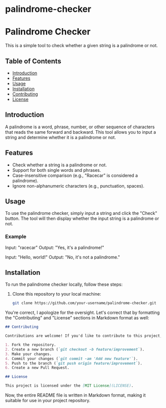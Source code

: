 # palindrome-checker
# Palindrome Checker

This is a simple tool to check whether a given string is a palindrome or not.

## Table of Contents

- [Introduction](#introduction)
- [Features](#features)
- [Usage](#usage)
- [Installation](#installation)
- [Contributing](#contributing)
- [License](#license)

## Introduction

A palindrome is a word, phrase, number, or other sequence of characters that reads the same forward and backward. This tool allows you to input a string and determine whether it is a palindrome or not.

## Features

- Check whether a string is a palindrome or not.
- Support for both single words and phrases.
- Case-insensitive comparison (e.g., "Racecar" is considered a palindrome).
- Ignore non-alphanumeric characters (e.g., punctuation, spaces).

## Usage

To use the palindrome checker, simply input a string and click the "Check" button. The tool will then display whether the input string is a palindrome or not.

### Example

Input: "racecar"
Output: "Yes, it's a palindrome!"

Input: "Hello, world!"
Output: "No, it's not a palindrome."

## Installation

To run the palindrome checker locally, follow these steps:

1. Clone this repository to your local machine:

   ```bash
   git clone https://github.com/your-username/palindrome-checker.git

You're correct, I apologize for the oversight. Let's correct that by formatting the "Contributing" and "License" sections in Markdown format as well:

```markdown
## Contributing

Contributions are welcome! If you'd like to contribute to this project, please follow these guidelines:

1. Fork the repository.
2. Create a new branch (`git checkout -b feature/improvement`).
3. Make your changes.
4. Commit your changes (`git commit -am 'Add new feature'`).
5. Push to the branch (`git push origin feature/improvement`).
6. Create a new Pull Request.

## License

This project is licensed under the [MIT License](LICENSE).
```

Now, the entire README file is written in Markdown format, making it suitable for use in your project repository.